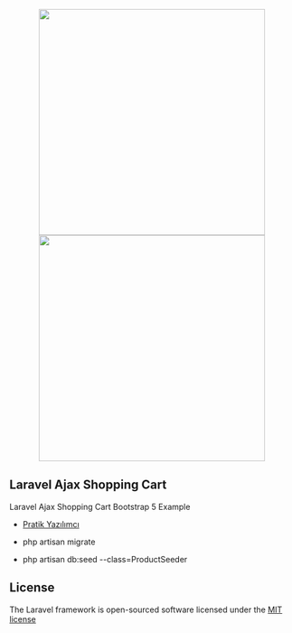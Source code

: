 <p align="center">  <a  href="https://pratikyazilimci.com"><img src="https://www.pratikyazilimci.com/images/site/logo2.png" width="400"></a>
 <a href="https://laravel.com/"><img src="https://raw.githubusercontent.com/laravel/art/master/logo-lockup/5%20SVG/2%20CMYK/1%20Full%20Color/laravel-logolockup-cmyk-red.svg" width="400"></a> </p>

## Laravel Ajax Shopping Cart

Laravel Ajax Shopping Cart Bootstrap 5 Example

- [Pratik Yazılımcı](https://www.pratikyazilimci.com)


-  php artisan migrate
-  php artisan db:seed --class=ProductSeeder



## License

The Laravel framework is open-sourced software licensed under the [MIT license](https://opensource.org/licenses/MIT)
